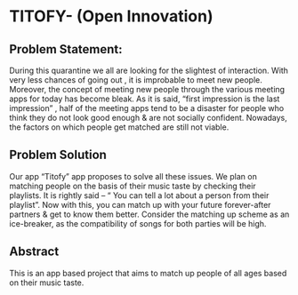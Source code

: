# TITOFY- (Open Innovation)


## Problem Statement:

During this quarantine we all are looking for the slightest of interaction. With very less chances of going out , it is improbable to meet new people. 
Moreover, the concept of meeting new people through the various meeting apps for today has become bleak.
As it is said, “first impression is the last impression” , half of the meeting apps tend to be a disaster for people who think they do not look good enough & are not socially confident. Nowadays, the factors on which people get matched are still not viable. 

## Problem Solution

Our app “Titofy” app proposes to solve all these issues. We plan on matching people on the basis of their music taste by checking their playlists.
It is rightly said –
“ You can tell a lot about a person from their playlist”.
Now with this, you can match up with your future forever-after partners & get to know them better. Consider the matching up scheme as an ice-breaker, as the compatibility of songs for both parties will be high.

## Abstract
This is an app based project that aims to match up people of all ages based on their music taste.
